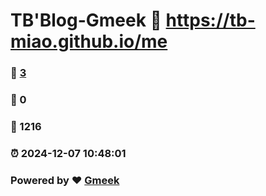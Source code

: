 # TB'Blog-Gmeek :link: https://tb-miao.github.io/me 
### :page_facing_up: [3](https://tb-miao.github.io/me/tag.html) 
### :speech_balloon: 0 
### :hibiscus: 1216 
### :alarm_clock: 2024-12-07 10:48:01 
### Powered by :heart: [Gmeek](https://github.com/Meekdai/Gmeek)
